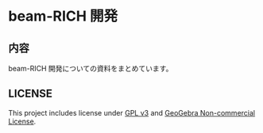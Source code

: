 # beam-RICH 開発

## 内容

beam-RICH 開発についての資料をまとめています。

## LICENSE

This project includes license under [GPL v3][gpl] and [GeoGebra Non-commercial License][ggb-lisence].

[ggb]: https://www.geogebra.org
[gpl]: http://www.gnu.org/licenses/gpl-3.0.html
[ggblib]: http://rhcad.com/ggblib
[ggb-lisence]: http://www.geogebra.org/license/